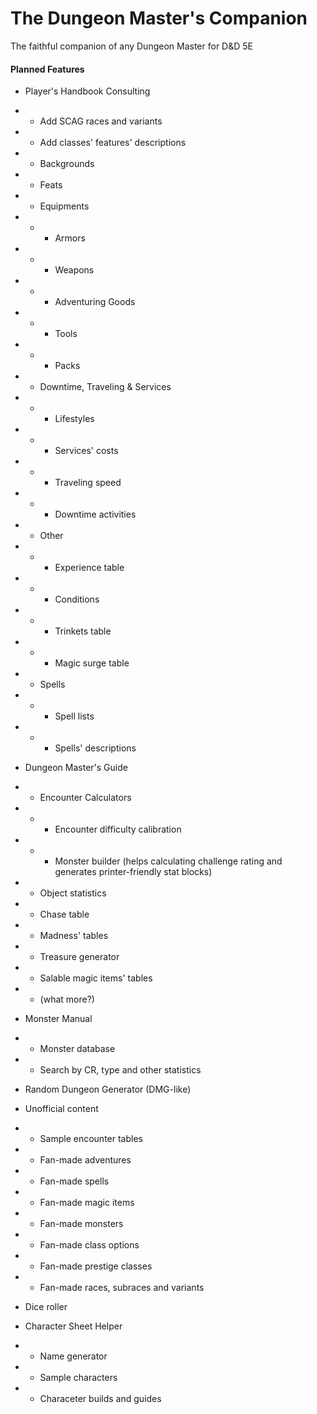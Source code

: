 # The Dungeon Master's Companion
The faithful companion of any Dungeon Master for D&amp;D 5E

#### Planned Features
* Player's Handbook Consulting
* * Add SCAG races and variants
* * Add classes' features' descriptions
* * Backgrounds
* * Feats
* * Equipments
* * * Armors
* * * Weapons
* * * Adventuring Goods
* * * Tools
* * * Packs
* * Downtime, Traveling & Services
* * * Lifestyles
* * * Services' costs
* * * Traveling speed
* * * Downtime activities
* * Other
* * * Experience table
* * * Conditions
* * * Trinkets table
* * * Magic surge table
* * Spells
* * * Spell lists
* * * Spells' descriptions

* Dungeon Master's Guide
* * Encounter Calculators
* * * Encounter difficulty calibration
* * * Monster builder (helps calculating challenge rating and generates printer-friendly stat blocks)
* * Object statistics
* * Chase table
* * Madness' tables
* * Treasure generator
* * Salable magic items' tables
* * (what more?)

* Monster Manual
* * Monster database
* * Search by CR, type and other statistics

* Random Dungeon Generator (DMG-like)

* Unofficial content
* * Sample encounter tables
* * Fan-made adventures
* * Fan-made spells
* * Fan-made magic items
* * Fan-made monsters
* * Fan-made class options
* * Fan-made prestige classes
* * Fan-made races, subraces and variants

* Dice roller

* Character Sheet Helper
* * Name generator
* * Sample characters
* * Characeter builds and guides
